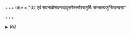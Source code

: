 +++
title = "02 एवं सवनादौसवनादावुत्तरैरुत्तरैश्चतुर्भिः सम्भारयजुर्भिश्छन्दसा"

+++

<details><summary>थिते</summary>

2. In this way (he offers libation of ghee) in the beginning of every pressing, with the each successive four Sambhāra-verses and with the successive metre upto Paṅkti. 
</details>

